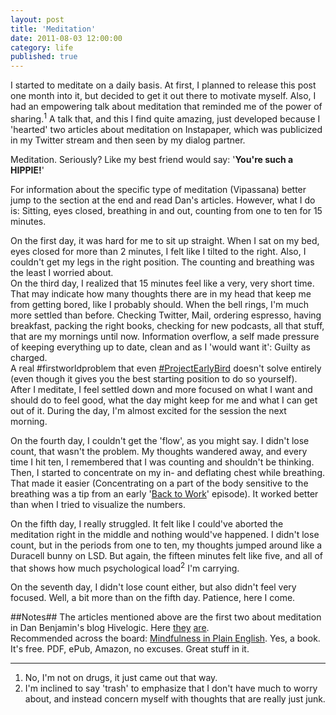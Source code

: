 ```yaml
---
layout: post
title: 'Meditation'
date: 2011-08-03 12:00:00
category: life
published: true
---
```

I started to meditate on a daily basis. At first, I planned to release this post one month into it, but decided to get it out there to motivate myself. Also, I had an empowering talk about meditation that reminded me of the power of sharing.<sup>1</sup> A talk that, and this I find quite amazing, just developed because I 'hearted' two articles about meditation on Instapaper, which was publicized in my Twitter stream and then seen by my dialog partner. 

Meditation. Seriously? Like my best friend would say: '**You're such a HIPPIE!**'

For information about the specific type of meditation (Vipassana) better jump to the section at the end and read Dan's articles. However, what I do is: Sitting, eyes closed, breathing in and out, counting from one to ten for 15 minutes.  

On the first day, it was hard for me to sit up straight. When I sat on my bed, eyes closed for more than 2 minutes, I felt like I tilted to the right. Also, I couldn't get my legs in the right position. The counting and breathing was the least I worried about.  
On the third day, I realized that 15 minutes feel like a very, very short time. That may indicate how many thoughts there are in my head that keep me from getting bored, like I probably should. When the bell rings, I'm much more settled than before. Checking Twitter, Mail, ordering espresso, having breakfast, packing the right books, checking for new podcasts, all that stuff, that are my mornings until now. Information overflow, a self made pressure of keeping everything up to date, clean and as I 'would want it': Guilty as charged.  
A real #firstworldproblem that even [#ProjectEarlyBird](http://blog.timmschoof.com/2011/05/17/project-early-bird/) doesn't solve entirely (even though it gives you the best starting position to do so yourself).  
After I meditate, I feel settled down and more focused on what I want and should do to feel good, what the day might keep for me and what I can get out of it. During the day, I'm almost excited for the session the next morning.

On the fourth day, I couldn't get the 'flow', as you might say. I didn't lose count, that wasn't the problem. My thoughts wandered away, and every time I hit ten, I remembered that I was counting and shouldn't be thinking.  Then, I started to concentrate on my in- and deflating chest while breathing. That made it easier (Concentrating on a part of the body sensitive to the breathing was a tip from an early '[Back to Work](http://5by5.tv/b2w)' episode). It worked better than when I tried to visualize the numbers. 

On the fifth day, I really struggled. It felt like I could've aborted the meditation right in the middle and nothing would've happened. I didn't lose count, but in the periods from one to ten, my thoughts jumped around like a Duracell bunny on LSD. But again, the fifteen minutes felt like five, and all of that shows how much psychological load<sup>2</sup> I'm carrying. 

On the seventh day, I didn't lose count either, but also didn't feel very focused. Well, a bit more than on the fifth day. Patience, here I come.

##Notes##
The articles mentioned above are the first two about meditation in Dan Benjamin's blog Hivelogic. Here [they](http://hivelogic.com/articles/an-introduction-to-mindfulness-meditation/) [are](http://hivelogic.com/articles/how-to-start-a-meditation-practice/).  
Recommended across the board: [Mindfulness in Plain English](http://www.urbandharma.org/udharma4/mpe.html). Yes, a book. It's free. PDF, ePub, Amazon, no excuses. Great stuff in it.

---
1. No, I'm not on drugs, it just came out that way.
 2. I'm inclined to say 'trash' to emphasize that I don't have much to worry about, and instead concern myself with thoughts that are really just junk. 
